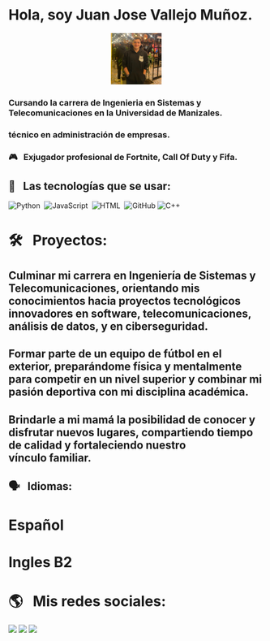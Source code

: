 # Hola, soy Juan Jose Vallejo Muñoz.

<p align="center">
  <img src="foto1.jpg" alt="Foto" width="20%">
</p>

### Cursando la carrera de Ingenieria en Sistemas y Telecomunicaciones en la Universidad de Manizales.
### técnico en administración de empresas.

### 🎮 &nbsp; Exjugador profesional de Fortnite, Call Of Duty y Fifa.

## 🎯 &nbsp; Las tecnologías que se usar:

<p aling="center">
  <img src="https://img.shields.io/badge/Python-3670A0?style=for-the-badge&logo=python&logoColor=ffdd54"   alt="Python"/>&nbsp;
  <img src="https://img.shields.io/badge/JavaScript-323330?style=for-the-badge&logo=javascript&logoColor=F7DF1E" alt="JavaScript" />&nbsp;
  <img src="https://img.shields.io/badge/HTML5-E34F26?style=for-the-badge&logo=html5&logoColor=white" alt="HTML"/>&nbsp;
<img src="https://img.shields.io/badge/GitHub-181717?style=for-the-badge&logo=github&logoColor=white" alt="GitHub" />
<img src="https://img.shields.io/badge/C%2B%2B-00599C?style=for-the-badge&logo=cplusplus&logoColor=white" alt="C++" />

# 🛠️ &nbsp; Proyectos:

## Culminar mi carrera en Ingeniería de Sistemas y Telecomunicaciones, orientando mis conocimientos hacia proyectos tecnológicos innovadores en software, telecomunicaciones, análisis de datos, y en ciberseguridad.

## Formar parte de un equipo de fútbol en el exterior, preparándome física y mentalmente para competir en un nivel superior y combinar mi pasión deportiva con mi disciplina académica.

## Brindarle a mi mamá la posibilidad de conocer y disfrutar nuevos lugares, compartiendo tiempo de calidad y fortaleciendo nuestro vínculo familiar.

## 🗣️ &nbsp; Idiomas:
# Español 
# Ingles B2

# 🌎 &nbsp; Mis redes sociales:

<p aling="center">
  <a href="mailto:jvallejomunoz16@gmail.com"><img src="https://img.shields.io/badge/Gmail-D14836?style=for-the-badge&logo=gmail&logoColor=white" /></a>
  <a href="https://www.instagram.com/jvallejo.16/"><img src="https://img.shields.io/badge/Instagram-E4405F?style=for-the-badge&logo=instagram&logoColor=white" /></a>
  <a href="tel:+573002872618"><img src="https://img.shields.io/badge/WhatsApp-25D366?style=for-the-badge&logo=whatsapp&logoColor=white" /></a>
